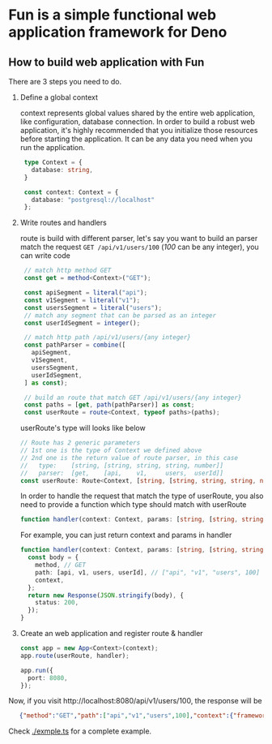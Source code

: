 # Fun is a simple functional web application framework for Deno


## How to build web application with Fun

There are 3 steps you need to do.

1. Define a global context

   context represents global values shared by the entire web application, like configuration, database connection. In order to build a robust web application, it's highly recommended that you initialize those resources before starting the application. It can be any data you need when you run the application.

   ```TypeScript
    type Context = {
      database: string,
    }

    const context: Context = {
      database: "postgresql://localhost"
    };
   ```

2. Write routes and handlers

   route is build with different parser, let's say you want to build an parser match the request `GET /api/v1/users/100` (*100* can be any integer), you can write code

   ```TypeScript
    // match http method GET
    const get = method<Context>("GET");

    const apiSegment = literal("api");
    const v1Segment = literal("v1");
    const usersSegment = literal("users");
    // match any segment that can be parsed as an integer
    const userIdSegment = integer();

    // match http path /api/v1/users/{any integer}
    const pathParser = combine([
      apiSegment,
      v1Segment,
      usersSegment,
      userIdSegment,
    ] as const);

    // build an route that match GET /api/v1/users/{any integer}
    const paths = [get, path(pathParser)] as const;
    const userRoute = route<Context, typeof paths>(paths);
   ```

   userRoute's type will looks like below

   ```TypeScript
   // Route has 2 generic parameters
   // 1st one is the type of Context we defined above
   // 2nd one is the return value of route parser, in this case
   //   type:    [string, [string, string, string, number]]
   //   parser:  [get,    [api,    v1,     users,  userId]]
   const userRoute: Route<Context, [string, [string, string, string, number]]>
   ```

   In order to handle the request that match the type of userRoute, you also need to
   provide a function which type should match with userRoute

   ```TypeScript
   function handler(context: Context, params: [string, [string, string, string, number]]>): Response;
   ```

   For example, you can just return context and params in handler

   ```TypeScript
   function handler(context: Context, params: [string, [string, string, string, number]]) {
     const body = {
       method, // GET
       path: [api, v1, users, userId], // ["api", "v1", "users", 100]
       context,
     };
     return new Response(JSON.stringify(body), {
       status: 200,
     });
   }
   ```

3. Create an web application and register route & handler

    ```TypeScript
    const app = new App<Context>(context);
    app.route(userRoute, handler);

    app.run({
      port: 8080,
    });
    ```

Now, if you visit http://localhost:8080/api/v1/users/100, the response will be

```JSON
   {"method":"GET","path":["api","v1","users",100],"context":{"framework":"Fun"}}
```

Check [./exmple.ts](./example.ts) for a complete example.
